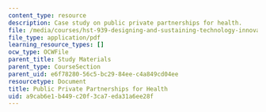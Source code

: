 ```yaml
---
content_type: resource
description: Case study on public private partnerships for health.
file: /media/courses/hst-939-designing-and-sustaining-technology-innovation-for-global-health-practice-spring-2008/a9cab6e1b449c20f3ca7eda31a6ee28f_publicprivate.pdf
file_type: application/pdf
learning_resource_types: []
ocw_type: OCWFile
parent_title: Study Materials
parent_type: CourseSection
parent_uid: e6f78280-56c5-bc29-84ee-c4a849cd04ee
resourcetype: Document
title: Public Private Partnerships for Health
uid: a9cab6e1-b449-c20f-3ca7-eda31a6ee28f
---
```


